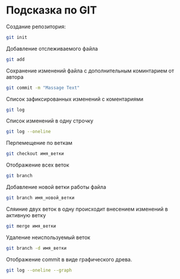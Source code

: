 # Подсказка по GIT

Создание репозитория:
```sh
git init
```

Добавление отслеживаемого файла
```sh
git add
```

Сохранение изменений файла с дополнительным коминтарием от автора
```sh
git commit -m "Massage Text"
```

Список зафиксированных изменений с коментариями
```sh
git log
```

Список изменений в одну строчку
```sh
git log --oneline
```

Перпемещение по веткам
```sh
git checkout имя_ветки
```

Отображение всех веток
```sh
git branch
```

Добавление новой ветки работы файла
```sh
git branch имя_новой_ветки
```

Сляиние двух веток в одну происходит внесением изменений в активную ветку
```sh
git merge имя_ветки
```

Удаление неиспользуемый веток
```sh
git branch -d имя_ветки
```
Отображение commit в виде графического древа.
```sh
git log --oneline --graph
```